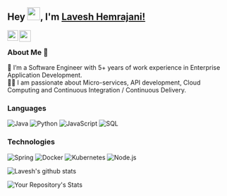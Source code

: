 ## Hey <img src="https://github.com/TheDudeThatCode/TheDudeThatCode/blob/master/Assets/Hi.gif" width="29px">, I'm [Lavesh Hemrajani!](https://www.linkedin.com/in/lavesh-hemrajani-69602791/) 


<a href="https://www.linkedin.com/in/lavesh-hemrajani-69602791/">
  <img align="left" width="24px" src="https://cdn.jsdelivr.net/npm/simple-icons@v3/icons/linkedin.svg"  />
</a>
<a href="mailto:hemrajanilavesh@gmail.com">
  <img align="left" width="26px" src="https://cdn.jsdelivr.net/npm/simple-icons@v3/icons/gmail.svg" />
</a>

<br />

### About Me 🚀
🌱 I’m a Software Engineer with 5+ years of work experience in Enterprise Application Development. </br>
👨‍💻 I am passionate about Micro-services, API development, Cloud Computing and Continuous Integration / Continuous Delivery. </br>

### Languages


![Java](https://img.shields.io/badge/-Java-000?&logo=Java&logoColor=007396)
![Python](https://img.shields.io/badge/-Python-000?&logo=Python)
![JavaScript](https://img.shields.io/badge/-JavaScript-000?&logo=JavaScript)
![SQL](https://img.shields.io/badge/-SQL-000?&logo=MySQL)

### Technologies


![Spring](https://img.shields.io/badge/-Spring-000?&logo=Spring)
![Docker](https://img.shields.io/badge/-Docker-000?&logo=Docker)
![Kubernetes](https://img.shields.io/badge/-Kubernetes-000?&logo=Kubernetes)
![Node.js](https://img.shields.io/badge/-Node.js-000?&logo=node.js)



![Lavesh's github stats](https://github-readme-stats.vercel.app/api?username=hemrajanilavesh&show_icons=true&hide_border=true)&nbsp;&nbsp;
<br/>

![Your Repository's Stats](https://github-readme-stats.vercel.app/api/top-langs/?username=hemrajanilavesh)

